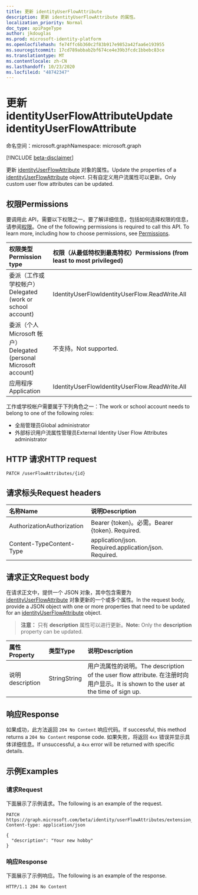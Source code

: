 ```yaml
---
title: 更新 identityUserFlowAttribute
description: 更新 identityUserFlowAttribute 的属性。
localization_priority: Normal
doc_type: apiPageType
author: jkdouglas
ms.prod: microsoft-identity-platform
ms.openlocfilehash: fe74ffc6b360c2f83b917e9852a42faa6e193955
ms.sourcegitcommit: 17cd789abbab2bf674ce4e39b3fcdc1bbebc83ce
ms.translationtype: MT
ms.contentlocale: zh-CN
ms.lasthandoff: 10/23/2020
ms.locfileid: "48742347"
---
```

# <a name="update-identityuserflowattribute"></a><span data-ttu-id="a1695-103">更新 identityUserFlowAttribute</span><span class="sxs-lookup"><span data-stu-id="a1695-103">Update identityUserFlowAttribute</span></span>

<span data-ttu-id="a1695-104">命名空间：microsoft.graph</span><span class="sxs-lookup"><span data-stu-id="a1695-104">Namespace: microsoft.graph</span></span>

[!INCLUDE [beta-disclaimer](../../includes/beta-disclaimer.md)]

<span data-ttu-id="a1695-105">更新 [identityUserFlowAttribute](../resources/identityuserflowattribute.md) 对象的属性。</span><span class="sxs-lookup"><span data-stu-id="a1695-105">Update the properties of a [identityUserFlowAttribute](../resources/identityuserflowattribute.md) object.</span></span> <span data-ttu-id="a1695-106">只有自定义用户流属性可以更新。</span><span class="sxs-lookup"><span data-stu-id="a1695-106">Only custom user flow attributes can be updated.</span></span>

## <a name="permissions"></a><span data-ttu-id="a1695-107">权限</span><span class="sxs-lookup"><span data-stu-id="a1695-107">Permissions</span></span>

<span data-ttu-id="a1695-p102">要调用此 API，需要以下权限之一。要了解详细信息，包括如何选择权限的信息，请参阅[权限](/graph/permissions-reference)。</span><span class="sxs-lookup"><span data-stu-id="a1695-p102">One of the following permissions is required to call this API. To learn more, including how to choose permissions, see [Permissions](/graph/permissions-reference).</span></span>

|<span data-ttu-id="a1695-110">权限类型</span><span class="sxs-lookup"><span data-stu-id="a1695-110">Permission type</span></span>      | <span data-ttu-id="a1695-111">权限（从最低特权到最高特权）</span><span class="sxs-lookup"><span data-stu-id="a1695-111">Permissions (from least to most privileged)</span></span>              |
|:--------------------|:---------------------------------------------------------|
|<span data-ttu-id="a1695-112">委派（工作或学校帐户）</span><span class="sxs-lookup"><span data-stu-id="a1695-112">Delegated (work or school account)</span></span>|<span data-ttu-id="a1695-113">IdentityUserFlow</span><span class="sxs-lookup"><span data-stu-id="a1695-113">IdentityUserFlow.ReadWrite.All</span></span>|
|<span data-ttu-id="a1695-114">委派（个人 Microsoft 帐户）</span><span class="sxs-lookup"><span data-stu-id="a1695-114">Delegated (personal Microsoft account)</span></span>| <span data-ttu-id="a1695-115">不支持。</span><span class="sxs-lookup"><span data-stu-id="a1695-115">Not supported.</span></span>|
|<span data-ttu-id="a1695-116">应用程序</span><span class="sxs-lookup"><span data-stu-id="a1695-116">Application</span></span>| <span data-ttu-id="a1695-117">IdentityUserFlow</span><span class="sxs-lookup"><span data-stu-id="a1695-117">IdentityUserFlow.ReadWrite.All</span></span>|

<span data-ttu-id="a1695-118">工作或学校帐户需要属于下列角色之一：</span><span class="sxs-lookup"><span data-stu-id="a1695-118">The work or school account needs to belong to one of the following roles:</span></span>

* <span data-ttu-id="a1695-119">全局管理员</span><span class="sxs-lookup"><span data-stu-id="a1695-119">Global administrator</span></span>
* <span data-ttu-id="a1695-120">外部标识用户流属性管理员</span><span class="sxs-lookup"><span data-stu-id="a1695-120">External Identity User Flow Attributes administrator</span></span>

## <a name="http-request"></a><span data-ttu-id="a1695-121">HTTP 请求</span><span class="sxs-lookup"><span data-stu-id="a1695-121">HTTP request</span></span>

<!-- { "blockType": "ignored" } -->

```http
PATCH /userFlowAttributes/{id}
```

## <a name="request-headers"></a><span data-ttu-id="a1695-122">请求标头</span><span class="sxs-lookup"><span data-stu-id="a1695-122">Request headers</span></span>

|<span data-ttu-id="a1695-123">名称</span><span class="sxs-lookup"><span data-stu-id="a1695-123">Name</span></span>|<span data-ttu-id="a1695-124">说明</span><span class="sxs-lookup"><span data-stu-id="a1695-124">Description</span></span>|
|:---------------|:----------|
|<span data-ttu-id="a1695-125">Authorization</span><span class="sxs-lookup"><span data-stu-id="a1695-125">Authorization</span></span>|<span data-ttu-id="a1695-p103">Bearer {token}。必需。</span><span class="sxs-lookup"><span data-stu-id="a1695-p103">Bearer {token}. Required.</span></span>|
|<span data-ttu-id="a1695-128">Content-Type</span><span class="sxs-lookup"><span data-stu-id="a1695-128">Content-Type</span></span>|<span data-ttu-id="a1695-p104">application/json. Required.</span><span class="sxs-lookup"><span data-stu-id="a1695-p104">application/json. Required.</span></span>|

## <a name="request-body"></a><span data-ttu-id="a1695-131">请求正文</span><span class="sxs-lookup"><span data-stu-id="a1695-131">Request body</span></span>

<span data-ttu-id="a1695-132">在请求正文中，提供一个 JSON 对象，其中包含需要为 [identityUserFlowAttribute](../resources/identityuserflowattribute.md) 对象更新的一个或多个属性。</span><span class="sxs-lookup"><span data-stu-id="a1695-132">In the request body, provide a JSON object with one or more properties that need to be updated for an [identityUserFlowAttribute](../resources/identityuserflowattribute.md) object.</span></span>

><span data-ttu-id="a1695-133">**注意：** 只有 **description** 属性可以进行更新。</span><span class="sxs-lookup"><span data-stu-id="a1695-133">**Note:** Only the **description** property can be updated.</span></span>

|<span data-ttu-id="a1695-134">属性</span><span class="sxs-lookup"><span data-stu-id="a1695-134">Property</span></span>|<span data-ttu-id="a1695-135">类型</span><span class="sxs-lookup"><span data-stu-id="a1695-135">Type</span></span>|<span data-ttu-id="a1695-136">说明</span><span class="sxs-lookup"><span data-stu-id="a1695-136">Description</span></span>|
|:---------------|:--------|:----------|
|<span data-ttu-id="a1695-137">说明</span><span class="sxs-lookup"><span data-stu-id="a1695-137">description</span></span>|<span data-ttu-id="a1695-138">String</span><span class="sxs-lookup"><span data-stu-id="a1695-138">String</span></span>|<span data-ttu-id="a1695-139">用户流属性的说明。</span><span class="sxs-lookup"><span data-stu-id="a1695-139">The description of the user flow attribute.</span></span> <span data-ttu-id="a1695-140">在注册时向用户显示。</span><span class="sxs-lookup"><span data-stu-id="a1695-140">It is shown to the user at the time of sign up.</span></span>|

## <a name="response"></a><span data-ttu-id="a1695-141">响应</span><span class="sxs-lookup"><span data-stu-id="a1695-141">Response</span></span>

<span data-ttu-id="a1695-142">如果成功，此方法返回 `204 No Content` 响应代码。</span><span class="sxs-lookup"><span data-stu-id="a1695-142">If successful, this method returns a `204 No Content` response code.</span></span> <span data-ttu-id="a1695-143">如果失败，将返回 `4xx` 错误并显示具体详细信息。</span><span class="sxs-lookup"><span data-stu-id="a1695-143">If unsuccessful, a `4xx` error will be returned with specific details.</span></span>

## <a name="examples"></a><span data-ttu-id="a1695-144">示例</span><span class="sxs-lookup"><span data-stu-id="a1695-144">Examples</span></span>

### <a name="request"></a><span data-ttu-id="a1695-145">请求</span><span class="sxs-lookup"><span data-stu-id="a1695-145">Request</span></span>

<span data-ttu-id="a1695-146">下面展示了示例请求。</span><span class="sxs-lookup"><span data-stu-id="a1695-146">The following is an example of the request.</span></span>

<!-- {
  "blockType": "request",
  "name": "update_userFlowAttributes"
}
-->

``` http
PATCH https://graph.microsoft.com/beta/identity/userFlowAttributes/extension_d09380e2b4c642b9a203fb816a04a7ad_Hobby
Content-type: application/json

{
  "description": "Your new hobby"
}
```

### <a name="response"></a><span data-ttu-id="a1695-147">响应</span><span class="sxs-lookup"><span data-stu-id="a1695-147">Response</span></span>

<span data-ttu-id="a1695-148">下面展示了示例响应。</span><span class="sxs-lookup"><span data-stu-id="a1695-148">The following is an example of the response.</span></span>

<!-- {
  "blockType": "response",
  "truncated": true
} -->

```http
HTTP/1.1 204 No Content
```
